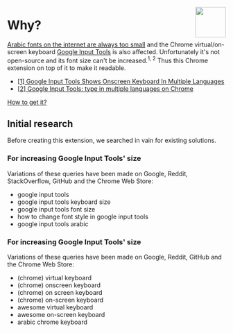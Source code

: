 [<img src="https://rawgit.com/AurelienLourot/google-input-tools-large-keyboard/master/thirdparty/icon280.png" align="right" width="70" height="70">](https://chrome.google.com/webstore/detail/large-keyboard-for-google/gjhnbhjegnfhehpjhkajgfbkcbpmomoh)

# Why?

[Arabic fonts on the internet are always too small](https://www.alexstrick.com/blog/why-are-arabic-fonts-so-small)
and the Chrome virtual/on-screen keyboard
[Google Input Tools](https://chrome.google.com/webstore/detail/google-input-tools/mclkkofklkfljcocdinagocijmpgbhab)
is also affected. Unfortunately it's not open-source and its font size can't be increased.<sup>1, 2</sup> Thus this
Chrome extension on top of it to make it readable.

* [[1] Google Input Tools Shows Onscreen Keyboard In Multiple Languages](https://www.addictivetips.com/internet-tips/google-input-tools-shows-multiple-language-onscreen-keyboards-chrome/)
* [[2] Google Input Tools: type in multiple languages on Chrome](http://www.techtreme.com/software/google-input-tools-type-in-multiple-languages-on-chrome/)

[How to get it?](../README.md#how-to-get-it)

## Initial research

Before creating this extension, we searched in vain for existing solutions.

### For increasing Google Input Tools' size

Variations of these queries have been made on Google, Reddit, StackOverflow, GitHub and the Chrome
Web Store:

* google input tools
* google input tools keyboard size
* google input tools font size
* how to change font style in google input tools
* google input tools arabic

### For increasing Google Input Tools' size

Variations of these queries have been made on Google, Reddit, GitHub and the Chrome Web Store:

* (chrome) virtual keyboard
* (chrome) onscreen keyboard
* (chrome) on screen keyboard
* (chrome) on-screen keyboard
* awesome virtual keyboard
* awesome on-screen keyboard
* arabic chrome keyboard
